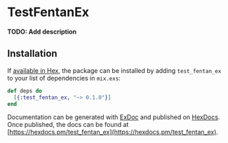 # TestFentanEx

**TODO: Add description**

## Installation

If [available in Hex](https://hex.pm/docs/publish), the package can be installed
by adding `test_fentan_ex` to your list of dependencies in `mix.exs`:

```elixir
def deps do
  [{:test_fentan_ex, "~> 0.1.0"}]
end
```

Documentation can be generated with [ExDoc](https://github.com/elixir-lang/ex_doc)
and published on [HexDocs](https://hexdocs.pm). Once published, the docs can
be found at [https://hexdocs.pm/test_fentan_ex](https://hexdocs.pm/test_fentan_ex).

